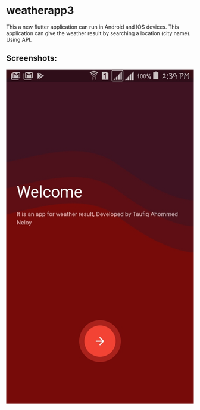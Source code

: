 # weatherapp3

This a new flutter application can run in Android and IOS devices. This application can give the weather result by searching a location (city name). Using API. 

## Screenshots: 

<img src="Screenshot/1.jpg">
